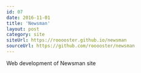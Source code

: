 ```yaml
---
id: 07
date: 2016-11-01
title: 'Newsman'
layout: post
category: site
siteUrl: https://rooooster.github.io/newsman
sourceUrl: https://github.com/rooooster/newsman
---
```


Web development of Newsman site
